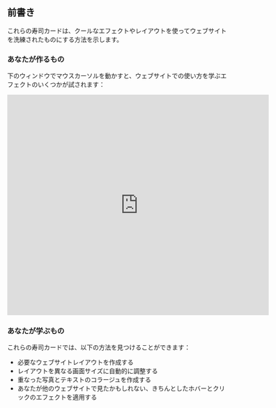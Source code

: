 ## 前書き

これらの寿司カードは、クールなエフェクトやレイアウトを使ってウェブサイトを洗練されたものにする方法を示します。

### あなたが作るもの

下のウィンドウでマウスカーソルを動かすと、ウェブサイトでの使い方を学ぶエフェクトのいくつかが試されます：

<div class="trinket">
  <iframe src="https://trinket.io/embed/html/643a5cabdc?outputOnly=true&start=result" width="600" height="505" frameborder="0" marginwidth="0" marginheight="0" allowfullscreen>
  </iframe>
  <!-- <img src="images/magazine-final.png"> -->
</div>

### あなたが学ぶもの

これらの寿司カードでは、以下の方法を見つけることができます：

* 必要なウェブサイトレイアウトを作成する
* レイアウトを異なる画面サイズに自動的に調整する
* 重なった写真とテキストのコラージュを作成する
* あなたが他のウェブサイトで見たかもしれない、きちんとしたホバーとクリックのエフェクトを適用する